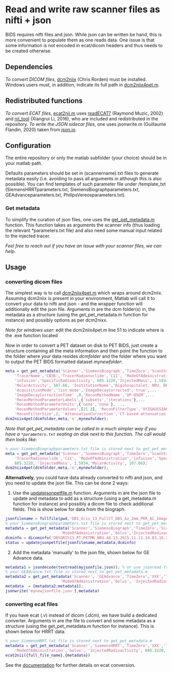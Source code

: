 # Read and write raw scanner files as nifti + json

BIDS requires nifti files and json. While json can be written be hand, this is more convenient to populate them as one reads data. One issue is that some information is not encoded in ecat/dicom headers and thus needs to be created otherwise.

## Dependencies

_To convert DICOM files_, [dcm2niix](https://www.nitrc.org/plugins/mwiki/index.php/dcm2nii:MainPage) (Chris Rorden) must be installed. Windows users must, in addition, indicate its full path in [dcm2niix4pet.m](https://github.com/openneuropet/PET2BIDS/blob/main/matlab/dcm2niix4pet.m#L42).

## Redistributed functions

 _To convert ECAT files_, [ecat2nii.m](https://github.com/openneuropet/PET2BIDS/blob/main/matlab/ecat2nii.m) uses [readECAT7](https://github.com/openneuropet/PET2BIDS/blob/main/matlab/readECAT7.m) (Raymond Muzic, 2002) and [nii_tool](https://github.com/xiangruili/dicm2nii) (Xiangrui Li, 2016), who are included and redistributed in the repository. _To write the JSON sidecar files_, one uses jsonwrite.m (Guillaume Flandin, 2020) taken from [json.io](https://github.com/gllmflndn/JSONio). 

## Configuration

The entire repository or only the matlab subfolder (your choice) should be in your matlab path.  

Defaults parameters should be set in (scannername).txt files to generate metadata easily (i.e. avoiding to pass all arguments in although this is also possible). You can find templates of such parameter file under /template_txt (SiemensHRRTparameters.txt, SiemensBiographparameters.txt, GEAdvanceparameters.txt,  PhilipsVereosparameters.txt).

### Get metadata

To simplify the curation of json files, one uses the [get_pet_metadata.m](https://github.com/openneuropet/PET2BIDS/blob/main/matlab/get_pet_metadata.m) function. This function takes as arguments the scanner info (thus loading the relevant *parameters.txt file) and also need some manual input related to the injected tracer.  
  
_Feel free to reach out if you have an issue with your scanner files, we can help_.

## Usage

### converting dicom files

The simplest way is to call [dcm2niix4pet.m](https://github.com/openneuropet/PET2BIDS/blob/main/matlab/dcm2niix4pet.m) which wraps around dcm2niix. Assuming dcm2niix is present in your environment, Matlab will call it to convert your data to nifti and json - and the wrapper function will additionally edit the json file. Arguments in are the dcm folder(s) in, the metadata as a structure (using the get_pet_metadata.m function for instance) and possibly options as per dcm2nixx.  

_Note for windows user_: edit the dcm2niix4pet.m line 51 to indicate where is the .exe function located

Now in order to convert a PET dataset on disk to PET BIDS,  just create a structure containing all the meta information and then point the function to the folder where your data resides *dcmfolder* and the folder where you want to output the PET BIDS formatted dataset *mynewfolder*:

```matlab
meta = get_pet_metadata('Scanner','SiemensBiograph','TimeZero','ScanStart',...
    'TracerName','CB36','TracerRadionuclide','C11', 'ModeOfAdministration',...
    'infusion','SpecificRadioactivity', 605.3220,'InjectedMass', 1.5934,...
    'MolarActivity', 107.66, 'InstitutionName','Rigshospitalet, NRU, DK',...
    'AcquisitionMode','list mode','ImageDecayCorrected','true',...
    'ImageDecayCorrectionTime' ,0,'ReconMethodName','OP-OSEM',...
    'ReconMethodParameterLabels',{'subsets','iterations'},...
    'ReconMethodParameterUnits',{'none','none'}, ...
    'ReconMethodParameterValues',[21 3], 'ReconFilterType','XYZGAUSSIAN',...
    'ReconFilterSize',2, 'AttenuationCorrection','CT-based attenuation correction');
dcm2niix4pet(dcmfolder,meta,'o',mynewfolder);
```  
_Note that get_pet_metadata can be called in a much simpler way if you have a `*parameters.txt` seating on disk next to this function. The call would then looks like:_

```matlab
% your SiemensBiographparameters.txt file is stored next to get_pet_metadata.m
meta = get_pet_metadata('Scanner','SiemensBiograph','TimeZero','ScanStart','TracerName','CB36',...
    'TracerRadionuclide','C11', 'ModeOfAdministration','infusion','SpecificRadioactivity', ...
    605.3220, 'InjectedMass', 1.5934,'MolarActivity', 107.66);
dcm2niix4pet(dcmfolder,meta,'o',mynewfolder);
```  

**Alternatively**, you could have data already converted to nifti and json, and you need to update the json file. This can be done 2 ways:

1. Use the [updatejsonpetfile.m](https://github.com/openneuropet/PET2BIDS/blob/main/matlab/updatejsonpetfile.m) function. Arguments in are the json file to update and metadata to add as a structure (using a get_metadata.m function for instance) and possibly a dicom file to check additional fields. This is show below for data from the biograph.

```matlab
jsonfilename = fullfile(pwd,'DBS_Gris_13_FullCT_DBS_Az_2mm_PRR_AC_Images_20151109090448_48.json')
% your SiemensBiographparameters.txt file is stored next to get_pet_metadata.m
metadata = get_pet_metadata('Scanner','SiemensBiograph','TimeZero','ScanStart','TracerName','AZ10416936','TracerRadionuclide','C11', ...
                        'ModeOfAdministration','bolus','InjectedRadioactivity', 605.3220,'InjectedMass', 1.5934,'MolarActivity', 107.66)
dcminfo = dicominfo('DBSGRIS13.PT.PETMR_NRU.48.13.2015.11.11.14.03.16.226.61519201.dcm')
status = updatejsonpetfile(jsonfilename,metadata,dcminfo)
```  

2. Add the metadata 'manually' to the json file, shown below for GE Advance data. 

```matlab
metadata1 = jsondecode(textread(myjsonfile.json)); % or use jsonread from the matlab BIDS library
% your GEAdvance.txt file is stored next to get_pet_metadata.m
metadata2 = get_pet_metadata('Scanner', 'GEAdvance','TimeZero','XXX','TracerName','DASB','TracerRadionuclide','C11', ...
                        'ModeOfAdministration','bolus', 'InjectedRadioactivity', 605.3220,'InjectedMass', 1.5934,'MolarActivity', 107.66)
metadata  = [metadata2;metadata1];                        
jsonwrite('mynewjsonfile.json'],metadata)                        
```  


### converting ecat files

If you have ecat (.v) instead of dicom (.dcm), we have build a dedicated converter. Arguments in are the file to convert and some metadata as a structure (using the get_pet_metadata.m function for instance). This is shown below for HRRT data.

```matlab
% your SiemensHRRT.txt file is stored next to get_pet_metadata.m
metadata = get_pet_metadata('Scanner','SiemensHRRT','TimeZero','XXX','TracerName','DASB','TracerRadionuclide','C11', ...
    'ModeOfAdministration','bolus', 'InjectedRadioactivity', 605.3220,'InjectedMass', 1.5934,'MolarActivity', 107.66)
ecat2nii({full_file_name},{metadata})
```  
See the [documentation](https://github.com/openneuropet/PET2BIDS/blob/main/matlab/unit_tests/Readme.md) for further details on ecat conversion.  


